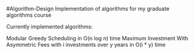 #Algorithm-Design
Implementation of algorithms for my graduate algorithms course  
  
Currently implemented algorithms:  
  
Modular Greedy Scheduling in O(n log n) time
Maximum Investment With Asymmetric Fees with i investments over y years in O(i * y) time  